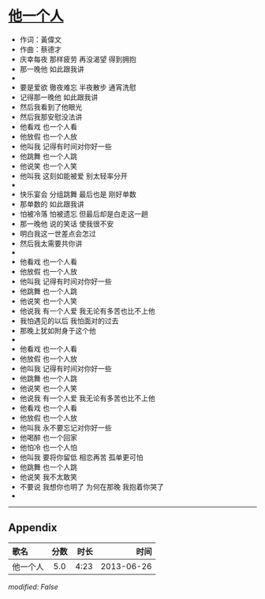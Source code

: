 # [他一个人](https://music.163.com/song?id=26608799)

* 作词：黃偉文
* 作曲：蔡德才
* 庆幸每夜 那样疲劳 再没渴望 得到拥抱
* 那一晚他 如此跟我讲
* 
* 要是爱欲 徹夜难忘 半夜散步 通宵洗慰
* 记得那一晚他 如此跟我讲
* 然后我看到了他眼光
* 然后我那安慰没法讲
* 他看戏 也一个人看
* 他放假 也一个人放
* 他叫我 记得有时间对你好一些
* 他跳舞 也一个人跳
* 他说笑 也一个人笑
* 他叫我 这刻如能被爱 别太轻率分开
* 
* 快乐宴会 分组跳舞 最后也是 刚好单数
* 那单数的 如此跟我讲
* 怕被冷落 怕被遗忘 但最后却是白走这一趟
* 那一晚他 说的笑话 使我很不安
* 明白我这一世差点会怎过
* 然后我太需要共你讲
* 
* 他看戏 也一个人看
* 他放假 也一个人放
* 他叫我 记得有时间对你好一些
* 他跳舞 也一个人跳
* 他说笑 也一个人笑
* 他说我 有一个人爱 我无论有多苦也比不上他
* 我怕遇见的以后 我怕面对的过去
* 那晚上犹如附身于这个他
* 
* 他看戏 也一个人看
* 他放假 也一个人放
* 他叫我 记得有时间对你好一些
* 他跳舞 也一个人跳
* 他说笑 也一个人笑
* 他说我 有一个人爱 我无论有多苦也比不上他
* 他看戏 也一个人看
* 他放假 也一个人放
* 他叫我 永不要忘记对你好一些
* 他喝醉 也一个回家
* 他怕冷 也一个人怕
* 他叫我 要将你留低 相恋再苦 孤单更可怕
* 他跳舞 也一个人跳
* 他说笑 我不太敢笑
* 不要说 我想你也明了 为何在那晚 我抱着你哭了
* 


---

## Appendix

|歌名|分数|时长|时间|
|:---|:---:|---:|---:|
|他一个人|5.0|4:23|2013-06-26

*modified: False*